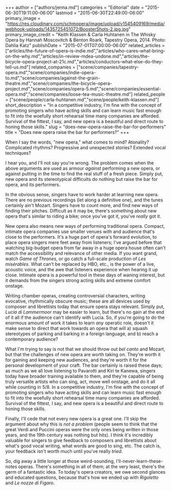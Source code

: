 +++
author = ["authors/jenna.md"]
categories = "Editorial"
date = "2015-06-30T19:11:00-06:00"
lastmod = "2015-06-30T22:49:00-06:00"
primary_image = "https://res.cloudinary.com/schmopera/image/upload/v1545409169/media/webhook-uploads/1435725451072/BoosterShots-2.jpg.jpg"
primary_image_credit = "Keith Klassen & Carla Huhtanen in The Whisky Opera by Hannah Moscovitch & Benton Roark, Tapestry Opera, 2014. Photo: Dahlia Katz"
publishDate = "2015-07-01T07:00:00-06:00"
related_articles = ["articles/the-future-of-opera-is-indie.md","articles/who-cares-what-bring-on-the-why.md","articles/in-review-mdea-undone.md","articles/the-bicycle-opera-project-at-21c.md","articles/conductors-what-else-do-they-tell-us.md"]
related_companies = ["scene/companies/tapestry-opera.md","scene/companies/indie-opera-to.md","scene/companies/against-the-grain-theatre.md","scene/companies/the-bicycle-opera-project.md","scene/companies/opera-5.md","scene/companies/essential-opera.md","scene/companies/loose-tea-music-theatre.md"]
related_people = ["scene/people/carla-huhtanen.md","scene/people/keith-klassen.md"]
short_description = "In a competitive industry, I&#039;m fine with the concept of promoting singers who have acting skills and can learn music fast enough to fit into the woefully short rehearsal time many companies are afforded. Survival of the fittest, I say, and new opera is a beautiful and direct route to honing those skills."
slug = "does-new-opera-raise-the-bar-for-performers"
title = "Does new opera raise the bar for performers?"
+++

When I say the words, "new opera," what comes to mind? Atonality? Complicated rhythms? Progressive and unexpected stories? Extended vocal techniques?

I hear you, and I'll not say you're wrong. The problem comes when the above arguments are used as armour *against* performing a new opera, or against putting in the time to find the real stuff of a fresh piece. Simply put, new opera and its stereotypical difficults do nothing but raise the bar for opera, and its performers.

In the obvious sense, singers have to work harder at learning new opera. There are no previous recordings (let along a definitive one), and the tunes certainly ain't Mozart. Singers have to count more, and find new ways of finding their pitches. Difficult as it may be, there's something about new opera that's similar to riding a bike; once you've got it, you've *really* got it.

New opera also means new ways of performing traditional opera. Compact, intimate opera companies use smaller venues with and audience that's close to the performers. It's a huge part of opera's forward evolution, to place opera singers mere feet away from listeners; I've argued before that watching big-budget opera from far away in a huge opera house often can't match the accessibility and relevance of other media. If you want grand, watch *Game of Thrones*, or go catch a full-scale production of *Les misérables*. What can't be replaced by HBO, etc., is the power of a live, acoustic voice, and the awe that listeners experience when hearing it up close. Intimate opera is a powerful tool in these days of waning interest, but it demands from the singers strong acting skills and extreme comfort onstage.

Writing chamber operas, creating controversial characters, writing evocative, rhythmically obscure music; these are all devices used by composer and librettists today that ensure opera stays relevant. Simply put, *Lucia di Lammermoor* may be easier to learn, but there's no gain at the end of it all if the audience can't identify with Lucia. So, if you're going to do the enormous amount of work it takes to learn *any* operatic role, doesn't it make sense to direct that work towards an opera that will a) squash stereotypes of parking and barking in a foreign language, and b) reach a contemporary audience?

What I'm trying to say is not that we should throw out *bel canto* and Mozart, but that the challenges of new opera are worth taking on. They're worth it for gaining and keeping new audiences, and they're worth it for the personal development of your craft. The bar certainly is raised these days; as much as we all love listening to Pavarotti and Kiri te Kanewa, singers today have broader training available to them, and they're capable of being truly versatile artists who can sing, act, move well onstage, and do it all while counting in 5/8. In a competitive industry, I'm fine with the concept of promoting singers who have acting skills and can learn music fast enough to fit into the woefully short rehearsal time many companies are afforded. Survival of the fittest, I say, and new opera is a beautiful and direct route to honing those skills.

Finally, I'll cede that not every new opera is a great one. I'll skip the argument about why this is *not a problem* (people seem to think that the great Verdi and Puccini operas were the only ones being written in those years, and the 19th century was nothing but hits). I think it's incredibly valuable for singers to give feedback to composers and librettists about what's good vocal writing, what words are good to sing, etc. The catch is, your feedback isn't worth much until you've really *tried*.

So, dig away a little longer at those weird-sounding, I'll-never-learn-these-notes operas. There's something in all of them; at the very least, there's the germ of a fantastic idea. To today's opera creators, we owe second glances and educated questions, because that's how we ended up with *Rigoletto* and *Le nozze di Figaro*.
